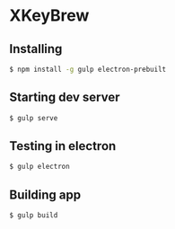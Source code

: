 XKeyBrew
=========

## Installing

```bash
$ npm install -g gulp electron-prebuilt
```

## Starting dev server

```bash
$ gulp serve
```

## Testing in electron

```bash
$ gulp electron
```

## Building app

```bash
$ gulp build
```
